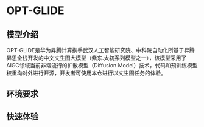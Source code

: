 # OPT-GLIDE
## 模型介绍
OPT-GLIDE是华为昇腾计算携手武汉人工智能研究院、中科院自动化所基于昇腾昇思全栈开发的中文文生图大模型（紫东.太初系列模型之一），该模型采用了AIGC领域当前非常流行的扩散模型（Diffusion Model）技术，代码和预训练模型权重均对外进行开源，开发者可使用本仓进行以文生图任务的体验。

## 环境要求


## 快速体验



